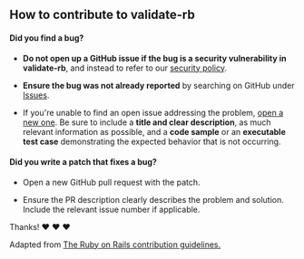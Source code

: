## How to contribute to validate-rb

#### **Did you find a bug?**

* **Do not open up a GitHub issue if the bug is a security vulnerability
  in validate-rb**, and instead to refer to our [security policy](https://gusto.com/security).

* **Ensure the bug was not already reported** by searching on GitHub under [Issues](https://github.com/Gusto/validate-rb/issues).

* If you're unable to find an open issue addressing the problem, [open a new one](https://github.com/Gusto/validate-rb/issues/new). Be sure to include a **title and clear description**, as much relevant information as possible, and a **code sample** or an **executable test case** demonstrating the expected behavior that is not occurring.

#### **Did you write a patch that fixes a bug?**

* Open a new GitHub pull request with the patch.

* Ensure the PR description clearly describes the problem and solution. Include the relevant issue number if applicable.

Thanks! :heart: :heart: :heart:

Adapted from [The Ruby on Rails contribution guidelines.](https://github.com/rails/rails/blob/master/CONTRIBUTING.md)
